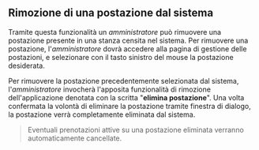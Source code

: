 ## Rimozione di una postazione dal sistema
Tramite questa funzionalità un *amministratore* può rimuovere una postazione presente in una stanza censita nel sistema.
Per rimuovere una postazione, l'*amministratore* dovrà accedere alla pagina di gestione delle postazioni, e selezionare con il tasto sinistro del mouse la postazione desiderata.

Per rimuovere la postazione precedentemente selezionata dal sistema, l'*amministratore* invocherà l'apposita funzionalità di rimozione dell'applicazione denotata con la scritta "**elimina postazione**".
Una volta confermata la volontà di eliminare la postazione tramite finestra di dialogo, la postazione verrà completamente eliminata dal sistema.

>Eventuali prenotazioni attive su una postazione eliminata verranno automaticamente cancellate.